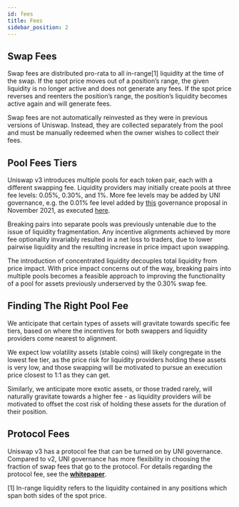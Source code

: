 ```yaml
---
id: fees
title: Fees
sidebar_position: 2
---
```


## Swap Fees

Swap fees are distributed pro-rata to all in-range[1] liquidity at the time of the swap. If the spot price moves out of a position’s range, the given liquidity is no longer active and does not generate any fees. If the spot price reverses and reenters the position’s range, the position’s liquidity becomes active again and will generate fees.

Swap fees are not automatically reinvested as they were in previous versions of Uniswap. Instead, they are collected separately from the pool and must be manually redeemed when the owner wishes to collect their fees.

## Pool Fees Tiers

Uniswap v3 introduces multiple pools for each token pair, each with a different swapping fee. Liquidity providers may initially create pools at three fee levels: 0.05%, 0.30%, and 1%. More fee levels may be added by UNI governance, e.g. the 0.01% fee level added by [this](https://app.uniswap.org/#/vote/2/9) governance proposal in November 2021, as executed [here](https://etherscan.io/tx/0x5c84f89a67237db7500538b81af61ebd827c081302dd73a1c20c8f6efaaf4f3c).

Breaking pairs into separate pools was previously untenable due to the issue of liquidity fragmentation. Any incentive alignments achieved by more fee optionality invariably resulted in a net loss to traders, due to lower pairwise liquidity and the resulting increase in price impact upon swapping.

The introduction of concentrated liquidity decouples total liquidity from price impact. With price impact concerns out of the way, breaking pairs into multiple pools becomes a feasible approach to improving the functionality of a pool for assets previously underserved by the 0.30% swap fee.

## Finding The Right Pool Fee

We anticipate that certain types of assets will gravitate towards specific fee tiers, based on where the incentives for both swappers and liquidity providers come nearest to alignment.

We expect low volatility assets (stable coins) will likely congregate in the lowest fee tier, as the price risk for liquidity providers holding these assets is very low, and those swapping will be motivated to pursue an execution price closest to 1:1 as they can get.

Similarly, we anticipate more exotic assets, or those traded rarely, will naturally gravitate towards a higher fee - as liquidity providers will be motivated to offset the cost risk of holding these assets for the duration of their position.

## Protocol Fees

Uniswap v3 has a protocol fee that can be turned on by UNI governance. Compared to v2, UNI governance has more flexibility in choosing the fraction of swap fees that go to the protocol. For details regarding the protocol fee, see the [**whitepaper**](https://uniswap.org/whitepaper-v3.pdf).

[1] In-range liquidity refers to the liquidity contained in any positions which span both sides of the spot price.
